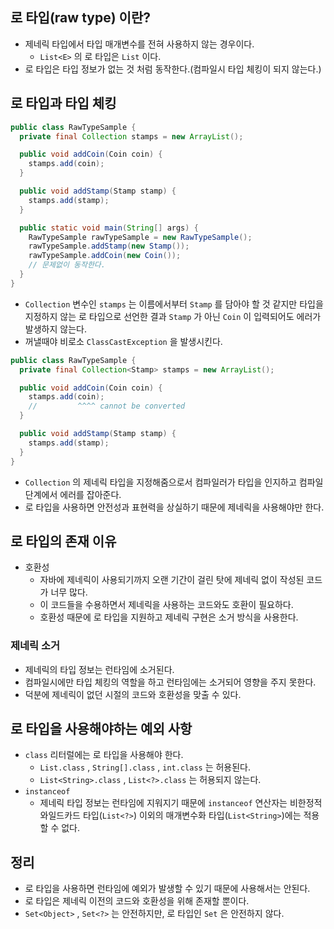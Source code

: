 ## 로 타입(raw type) 이란?
- 제네릭 타입에서 타입 매개변수를 전혀 사용하지 않는 경우이다.
  - `List<E>` 의 로 타입은 `List` 이다.
- 로 타입은 타입 정보가 없는 것 처럼 동작한다.(컴파일시 타입 체킹이 되지 않는다.)

## 로 타입과 타입 체킹
```java
public class RawTypeSample {
  private final Collection stamps = new ArrayList();

  public void addCoin(Coin coin) {
    stamps.add(coin);
  }

  public void addStamp(Stamp stamp) {
    stamps.add(stamp);
  }

  public static void main(String[] args) {
    RawTypeSample rawTypeSample = new RawTypeSample();
    rawTypeSample.addStamp(new Stamp());
    rawTypeSample.addCoin(new Coin());
    // 문제없이 동작한다.
  }
}
```
- `Collection` 변수인 `stamps` 는 이름에서부터 `Stamp` 를 담아야 할 것 같지만 타입을 지정하지 않는 로 타입으로 선언한 결과 `Stamp` 가 아닌 `Coin` 이 입력되어도 에러가 발생하지 않는다.
- 꺼낼때야 비로소 `ClassCastException` 을 발생시킨다.

```java
public class RawTypeSample {
  private final Collection<Stamp> stamps = new ArrayList();

  public void addCoin(Coin coin) {
    stamps.add(coin);
    //         ^^^^ cannot be converted
  }

  public void addStamp(Stamp stamp) {
    stamps.add(stamp);
  }
}
```
- `Collection` 의 제네릭 타입을 지정해줌으로서 컴파일러가 타입을 인지하고 컴파일 단계에서 에러를 잡아준다.
- 로 타입을 사용하면 안전성과 표현력을 상실하기 때문에 제네릭을 사용해야만 한다.

## 로 타입의 존재 이유
- 호환성
  - 자바에 제네릭이 사용되기까지 오랜 기간이 걸린 탓에 제네릭 없이 작성된 코드가 너무 많다.
  - 이 코드들을 수용하면서 제네릭을 사용하는 코드와도 호환이 필요하다.
  - 호환성 때문에 로 타입을 지원하고 제네릭 구현은 소거 방식을 사용한다.

### 제네릭 소거
- 제네릭의 타입 정보는 런타임에 소거된다.
- 컴파일시에만 타입 체킹의 역할을 하고 런타임에는 소거되어 영향을 주지 못한다.
- 덕분에 제네릭이 없던 시절의 코드와 호환성을 맞출 수 있다.

## 로 타입을 사용해야하는 예외 사항
- `class` 리터럴에는 로 타입을 사용해야 한다.
  - `List.class` , `String[].class` , `int.class` 는 허용된다.
  - `List<String>.class` , `List<?>.class` 는 허용되지 않는다.
- `instanceof`
  - 제네릭 타입 정보는 런타임에 지워지기 때문에 `instanceof` 연산자는 비한정적 와일드카드 타입(`List<?>`) 이외의 매개변수화 타입(`List<String>`)에는 적용할 수 없다.

## 정리
- 로 타입을 사용하면 런타임에 예외가 발생할 수 있기 때문에 사용해서는 안된다.
- 로 타입은 제네릭 이전의 코드와 호환성을 위해 존재할 뿐이다.
- `Set<Object>` , `Set<?>` 는 안전하지만, 로 타입인 `Set` 은 안전하지 않다.
